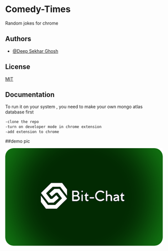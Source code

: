 
# Comedy-Times

 Random jokes for chrome

## Authors

- [@Deep Sekhar Ghosh](https://github.com/deep-sekhar)

  
## License

[MIT](https://choosealicense.com/licenses/mit/)

  
## Documentation

To run it on your system , you need to make your own mongo atlas database first

    -clone the repo
    -turn on developer mode in chrome extension
    -add extension to chrome
  
##demo pic
  
![Logo](https://github.com/deep-sekhar/Bit-Chat-V2.0/blob/main/client/src/images/newlogo1.png?raw=true)